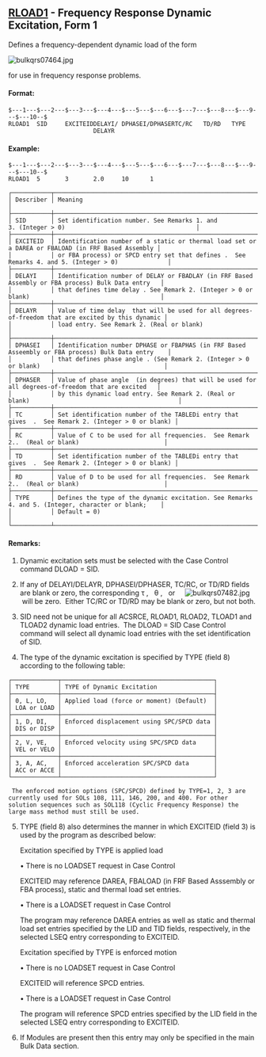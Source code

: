 ## [RLOAD1](https://help.hexagonmi.com/bundle/MSC_Nastran_2022.4/page/Nastran_Combined_Book/qrg/bulkqrs/TOC.RLOAD1.xhtml) - Frequency Response Dynamic Excitation, Form 1

Defines a frequency-dependent dynamic load of the form

![bulkqrs07464.jpg](https://help-be.hexagonmi.com/bundle/MSC_Nastran_2022.4/page/Nastran_Combined_Book/qrg/bulkqrs/../../../assets/bulkqrs07464.jpg?_LANG=enus)  

for use in frequency response problems.

#### Format:

```nastran
$---1---$---2---$---3---$---4---$---5---$---6---$---7---$---8---$---9---$---10--$
RLOAD1  SID     EXCITEIDDELAYI/ DPHASEI/DPHASERTC/RC   TD/RD   TYPE                    
                        DELAYR                                                  
```
#### Example:

```nastran
$---1---$---2---$---3---$---4---$---5---$---6---$---7---$---8---$---9---$---10--$
RLOAD1  5       3       2.0     10      1                                       
```
```text
┌───────────┬────────────────────────────────────────────────────────────────────────────────────────────────────┐
│ Describer │ Meaning                                                                                            │
├───────────┼────────────────────────────────────────────────────────────────────────────────────────────────────┤
│ SID       │ Set identification number. See Remarks 1. and 3. (Integer > 0)                                     │
├───────────┼────────────────────────────────────────────────────────────────────────────────────────────────────┤
│ EXCITEID  │ Identification number of a static or thermal load set or a DAREA or FBALOAD (in FRF Based Assembly │
│           │ or FBA process) or SPCD entry set that defines .  See Remarks 4. and 5. (Integer > 0)              │
├───────────┼────────────────────────────────────────────────────────────────────────────────────────────────────┤
│ DELAYI    │ Identification number of DELAY or FBADLAY (in FRF Based Assembly or FBA process) Bulk Data entry   │
│           │ that defines time delay . See Remark 2. (Integer > 0 or blank)                                     │
├───────────┼────────────────────────────────────────────────────────────────────────────────────────────────────┤
│ DELAYR    │ Value of time delay  that will be used for all degrees-of-freedom that are excited by this dynamic │
│           │ load entry. See Remark 2. (Real or blank)                                                          │
├───────────┼────────────────────────────────────────────────────────────────────────────────────────────────────┤
│ DPHASEI   │ Identification number DPHASE or FBAPHAS (in FRF Based Asseembly or FBA process) Bulk Data entry    │
│           │ that defines phase angle . (See Remark 2. (Integer > 0 or blank)                                   │
├───────────┼────────────────────────────────────────────────────────────────────────────────────────────────────┤
│ DPHASER   │ Value of phase angle  (in degrees) that will be used for all degrees-of-freedom that are excited   │
│           │ by this dynamic load entry. See Remark 2. (Real or blank)                                          │
├───────────┼────────────────────────────────────────────────────────────────────────────────────────────────────┤
│ TC        │ Set identification number of the TABLEDi entry that gives  .  See Remark 2. (Integer > 0 or blank) │
├───────────┼────────────────────────────────────────────────────────────────────────────────────────────────────┤
│ RC        │ Value of C to be used for all frequencies.  See Remark 2..  (Real or blank)                        │
├───────────┼────────────────────────────────────────────────────────────────────────────────────────────────────┤
│ TD        │ Set identification number of the TABLEDi entry that gives  .  See Remark 2. (Integer > 0 or blank) │
├───────────┼────────────────────────────────────────────────────────────────────────────────────────────────────┤
│ RD        │ Value of D to be used for all frequencies.  See Remark 2..  (Real or blank)                        │
├───────────┼────────────────────────────────────────────────────────────────────────────────────────────────────┤
│ TYPE      │ Defines the type of the dynamic excitation. See Remarks 4. and 5. (Integer, character or blank;    │
│           │ Default = 0)                                                                                       │
└───────────┴────────────────────────────────────────────────────────────────────────────────────────────────────┘
```
#### Remarks:

1. Dynamic excitation sets must be selected with the Case Control command DLOAD = SID.

2. If any of DELAYI/DELAYR, DPHASEI/DPHASER, TC/RC, or TD/RD fields   are blank or zero, the corresponding  τ ,   θ ,   or     ![bulkqrs07482.jpg](https://help-be.hexagonmi.com/bundle/MSC_Nastran_2022.4/page/Nastran_Combined_Book/qrg/bulkqrs/../../../assets/bulkqrs07482.jpg?_LANG=enus)  will be zero.  Either TC/RC or TD/RD may be blank or zero, but not both.

3. SID need not be unique for all ACSRCE, RLOAD1, RLOAD2, TLOAD1 and TLOAD2 dynamic load entries.  The DLOAD = SID Case Control command will select all dynamic load entries with the set identification of SID.

4. The type of the dynamic excitation is specified by TYPE (field 8) according to the following table:

```text
┌─────────────┬───────────────────────────────────────────┐
│ TYPE        │ TYPE of Dynamic Excitation                │
├─────────────┼───────────────────────────────────────────┤
│ 0, L, LO,   │ Applied load (force or moment) (Default)  │
│ LOA or LOAD │                                           │
├─────────────┼───────────────────────────────────────────┤
│ 1, D, DI,   │ Enforced displacement using SPC/SPCD data │
│ DIS or DISP │                                           │
├─────────────┼───────────────────────────────────────────┤
│ 2, V, VE,   │ Enforced velocity using SPC/SPCD data     │
│ VEL or VELO │                                           │
├─────────────┼───────────────────────────────────────────┤
│ 3, A, AC,   │ Enforced acceleration SPC/SPCD data       │
│ ACC or ACCE │                                           │
└─────────────┴───────────────────────────────────────────┘
```
     The enforced motion options (SPC/SPCD) defined by TYPE=1, 2, 3 are currently used for SOLs 108, 111, 146, 200, and 400. For other solution sequences such as SOL118 (Cyclic Frequency Response) the large mass method must still be used.

5. TYPE (field 8) also determines the manner in which EXCITEID (field 3) is used by the program as described below:

     Excitation specified by TYPE is applied load

     • There is no LOADSET request in Case Control

     EXCITEID may reference DAREA, FBALOAD (in FRF Based Asssembly or FBA process), static and thermal load set entries.

     • There is a LOADSET request in Case Control

     The program may reference DAREA entries as well as static and thermal load set entries specified by the LID and TID fields, respectively, in the selected LSEQ entry corresponding to EXCITEID.

     Excitation specified by TYPE is enforced motion

     • There is no LOADSET request in Case Control

     EXCITEID will reference SPCD entries.

     • There is a LOADSET request in Case Control

     The program will reference SPCD entries specified by the LID field in the selected LSEQ entry corresponding to EXCITEID.

6. If Modules are present then this entry may only be specified in the main Bulk Data section.

